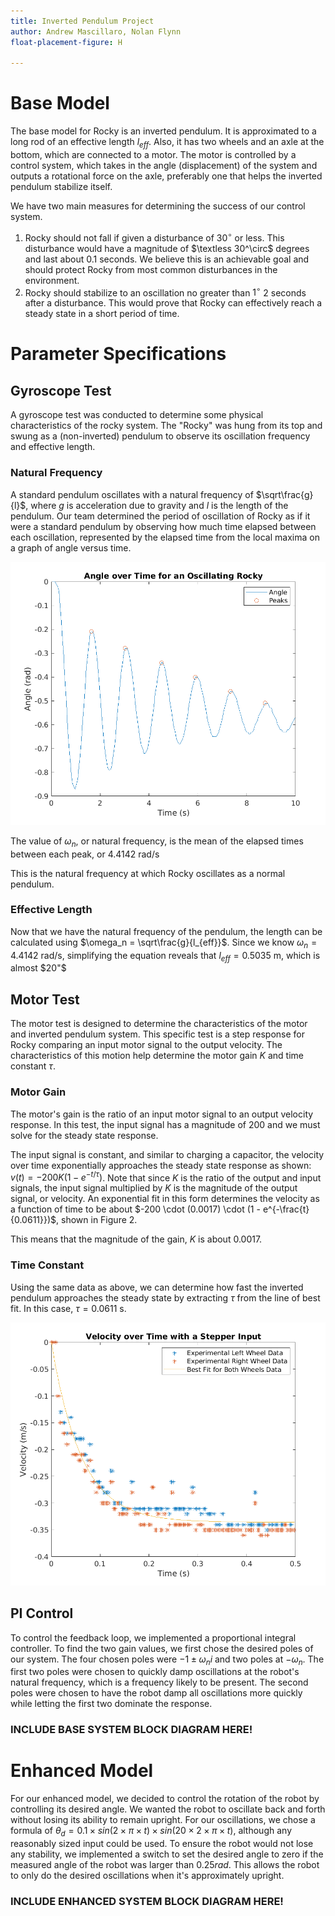 ```yaml
---
title: Inverted Pendulum Project
author: Andrew Mascillaro, Nolan Flynn
float-placement-figure: H

---
```


# Base Model

The base model for Rocky is an inverted pendulum. 
It is approximated to a long rod of an effective
length $l_{eff}$.
Also, it has two wheels and an axle at the bottom,
which are connected to a motor.
The motor is controlled by a control system,
which takes in the angle (displacement) of the system
and outputs a rotational force on the axle, preferably
one that helps the inverted pendulum stabilize itself.

We have two main measures for determining the success
of our control system.

1. Rocky should not fall if given a disturbance of
$30^\circ$ or less. This disturbance would have a
magnitude of $\textless 30^\circ$ degrees and
last about 0.1 seconds. We believe this is an
achievable goal and should protect
Rocky from most common disturbances in the environment.
2. Rocky should stabilize to an oscillation no greater
than $1^\circ$ $2$ seconds after a disturbance. This
would prove that Rocky can effectively reach a steady
state in a short period of time.

# Parameter Specifications

## Gyroscope Test

A gyroscope test was conducted to determine some physical
characteristics of the rocky system.
The "Rocky" was hung from its top and swung as a
(non-inverted) pendulum to observe its oscillation frequency
and effective length.

### Natural Frequency

A standard pendulum oscillates with a natural
frequency of $\sqrt\frac{g}{l}$, where $g$ is
acceleration due to gravity and $l$ is the length
of the pendulum. Our team determined the period
of oscillation of Rocky as if it were a standard
pendulum by observing how much time elapsed between
each oscillation, represented by the elapsed time
from the local maxima on a graph of angle versus time.

![Angle over Time for an Oscillating Rocky](figs/gyroscope_params.png)

The value of $\omega_n$, or natural frequency,
is the mean of the elapsed times between each peak,
or $4.4142\ \textrm{rad/s}$

This is the natural frequency at which Rocky
oscillates as a normal pendulum. 

### Effective Length

Now that we have the natural frequency of the
pendulum, the length can be calculated using
$\omega_n = \sqrt\frac{g}{l_{eff}}$. Since we know
$\omega_n = 4.4142\ \textrm{rad/s}$, simplifying the equation
reveals that $l_{eff} = 0.5035\ \textrm{m}$, which
is almost $20"$

## Motor Test

The motor test is designed to determine the
characteristics of the motor and inverted
pendulum system. This specific test is a step
response for Rocky comparing an input motor
signal to the output velocity.
The characteristics of this motion help determine
the motor gain $K$ and time constant $\tau$.

### Motor Gain

The motor's gain is the ratio of an input motor
signal to an output velocity response. In this
test, the input signal has a magnitude of $200$
and we must solve for the steady state response.

The input signal is constant, and similar to charging
a capacitor, the velocity over time exponentially
approaches the steady state response as shown:
$v(t) = -200K(1-e^{-t/\tau})$. Note that since $K$ is
the ratio of the output and input signals, the input
signal multiplied by $K$ is the magnitude of the
output signal, or velocity. An exponential fit
in this form determines the velocity as a function
of time to be about
$-200 \cdot (0.0017) \cdot (1 - e^{-\frac{t}{0.0611}})$,
shown in Figure 2.

This means that the magnitude of the gain, $K$ is about
$0.0017$.

### Time Constant

Using the same data as above, we can determine how fast
the inverted pendulum approaches the steady state by
extracting $\tau$ from the line of best fit. In this
case, $\tau = 0.0611\ \textrm{s}$.

![Velocity over Time with a Stepper Input](figs/motor_params.png)

## PI Control

To control the feedback loop, we implemented a proportional integral controller. To find the two gain values, we first chose the desired poles of our system. The four chosen poles were $-1 \pm \omega_n i$ and two poles at $-\omega_n$. The first two poles were chosen to quickly damp oscillations at the robot's natural frequency, which is a frequency likely to be present. The second poles were chosen to have the robot damp all oscillations more quickly while letting the first two dominate the response.

### INCLUDE BASE SYSTEM BLOCK DIAGRAM HERE!


# Enhanced Model

For our enhanced model, we decided to control the rotation of the robot by controlling its desired angle. We wanted the robot to oscillate back and forth without losing its ability to remain upright. For our oscillations, we chose a formula of $\theta_d = 0.1 \times sin(2 \times \pi \times t) \times sin(20 \times 2 \times \pi \times t)$, although any reasonably sized input could be used.
To ensure the robot would not lose any stability, we implemented a switch to set the desired angle to zero if the measured angle of the robot was larger than $0.25 rad$. This allows the robot to only do the desired oscillations when it's approximately upright.

### INCLUDE ENHANCED SYSTEM BLOCK DIAGRAM HERE!